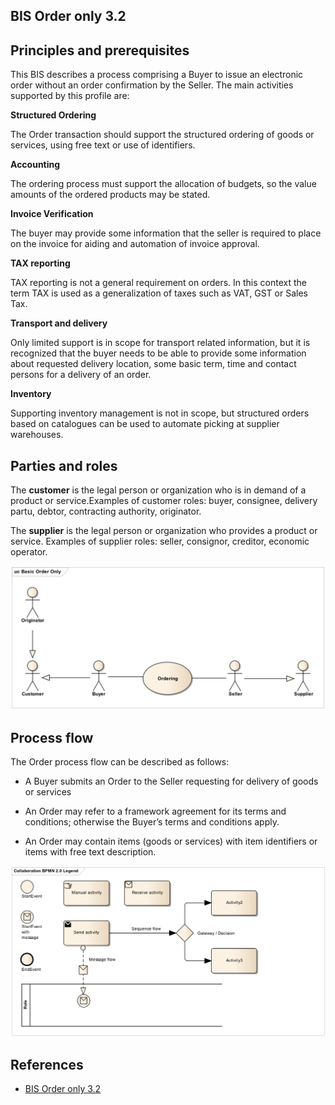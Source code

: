 ## BIS Order only 3.2

##  Principles and prerequisites

This BIS describes a process comprising a Buyer to issue an electronic order without an order confirmation by the Seller.
The main activities supported by this profile are:

**Structured Ordering**

The Order transaction should support the structured ordering of goods or services, using free text or use of identifiers. 

**Accounting**

The ordering process must support the allocation of budgets, so the value amounts of the ordered products may be stated.

**Invoice Verification**

The buyer may provide some information that the seller is required to place on the invoice for aiding and automation of invoice approval.

**TAX reporting**

TAX reporting is not a general requirement on orders. In this context the term TAX is used as a generalization of taxes such as VAT, GST or Sales Tax.

**Transport and delivery**

Only limited support is in scope for transport related information, but it is recognized that the buyer needs to be able to provide some information about requested delivery location, some basic term, time and contact persons for a delivery of an order.

**Inventory**

Supporting inventory management is not in scope, but structured orders based on catalogues can be used to automate picking at supplier warehouses.

## Parties and roles

The **customer** is the legal person or organization who is in demand of a product or service.Examples of customer roles: buyer, consignee, delivery partu, debtor, contracting authority, originator.

The **supplier** is the legal person or organization who provides a product or service. Examples of supplier roles: seller, consignor, creditor, economic operator.

<img src="https://github.com/pondersource/peppol-php/blob/as4-testing-1/docs/pics/order-roles_1.png?raw=true&background-color=white"/>

## Process flow

The Order process flow can be described as follows:

- A Buyer submits an Order to the Seller requesting for delivery of goods or services

- An Order may refer to a framework agreement for its terms and conditions; otherwise the Buyer’s terms and conditions apply.

- An Order may contain items (goods or services) with item identifiers or items with free text description.

<img src="https://github.com/pondersource/peppol-php/blob/as4-testing-1/docs/pics/bpmn-legend.png?raw=true"/>

## References
* [BIS Order only 3.2](https://docs.peppol.eu/poacc/upgrade-3/profiles/3-order-only/)    



